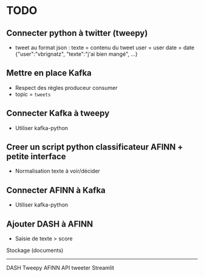 # TODO

##  Connecter python à twitter (tweepy)
 - tweet au format json : 
    texte = contenu du tweet
    user  = user
    date  = date
    {"user":"vbrignatz", "texte":"j'ai bien mangé", ...}

##  Mettre en place Kafka
 - Respect des règles produceur consumer
 - topic = `tweets`

##  Connecter Kafka à tweepy
 - Utiliser kafka-python
 
##  Creer un script python classificateur AFINN + petite interface
 - Normalisation texte à voir/décider

##  Connecter AFINN à Kafka
 - Utiliser kafka-python

##  Ajouter DASH à AFINN
 - Saisie de texte > score


Stockage (documents)

--- 
DASH
Tweepy
AFINN
API tweeter
Streamlit